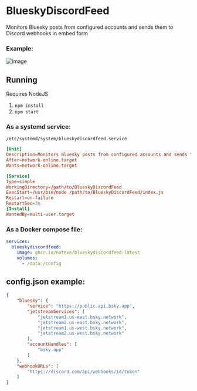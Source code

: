 # BlueskyDiscordFeed
Monitors Bluesky posts from configured accounts and sends them to Discord webhooks in embed form

### Example:
![image](https://github.com/user-attachments/assets/687986c9-217c-43eb-8060-3bce06cfa78d)

## Running
Requires NodeJS

1. `npm install`
2. `npm start`

### As a systemd service:
`/etc/systemd/system/blueskydiscordfeed.service`
```conf
[Unit]
Description=Monitors Bluesky posts from configured accounts and sends them to a Discord webhook 
After=network-online.target
Wants=network-online.target

[Service]
Type=simple
WorkingDirectory=/path/to/BlueskyDiscordFeed
ExecStart=/usr/bin/node /path/to/BlueskyDiscordFeed/index.js
Restart=on-failure
RestartSec=3s
[Install]
WantedBy=multi-user.target
```

### As a Docker compose file:
```yaml
services:
  blueskydiscordfeed:
    image: ghcr.io/notexe/blueskydiscordfeed:latest
    volumes:
      - /data:/config
```

## config.json example:
```json
{
    "bluesky": {
        "service": "https://public.api.bsky.app",
        "jetstreamServices": [
            "jetstream1.us-east.bsky.network",
            "jetstream2.us-east.bsky.network",
            "jetstream1.us-west.bsky.network",
            "jetstream2.us-west.bsky.network"
        ],
        "accountHandles": [
            "bsky.app"
        ]
    },
    "webhookURLs": [
        "https://discord.com/api/webhooks/id/token"
    ]
}
```
